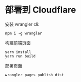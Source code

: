 # 部署到 Cloudflare

安装 wrangler cli:

```
npm i -g wrangler
```

构建前端页面

```
yarn install
yarn run build
```

部署页面

```
wrangler pages publish dist
```
